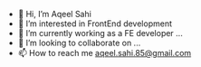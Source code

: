 - 👋 Hi, I’m Aqeel Sahi
- 👀 I’m interested in FrontEnd development
- 🌱 I’m currently working as a FE developer ...
- 💞️ I’m looking to collaborate on ...
- 📫 How to reach me aqeel.sahi.85@gmail.com

<!---
aqeelsahi/aqeelsahi is a ✨ special ✨ repository because its `README.md` (this file) appears on your GitHub profile.
You can click the Preview link to take a look at your changes.
--->
